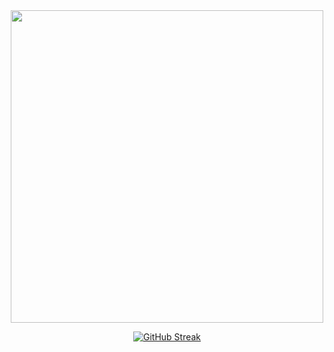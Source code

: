 <!-- 
<div class="hero">
    <h3>Hello Welcome to Mustak's Profile 👋</h3>
</div> -->

<!-- <div class="logos">
    <p><a href="https://www.linkedin.com/in/mustbemustak/" title="LinkedIn"><img src="https://img.shields.io/badge/LinkedIn-0077B5?style=for-the-badge&amp;logo=linkedin&amp;logoColor=white" alt="Markdown Logo"></a> 
<a href="https://soundcloud.com/sky9nine"><img src="https://img.shields.io/badge/SoundCloud-FF3300?style=for-the-badge&amp;logo=soundcloud&amp;logoColor=white" alt="Markdown Logo"></a></p>
</div> -->
<div class=cat align="center">
<!--     <img src="https://media.tenor.com/H6LW61ns8u0AAAAd/ronaldo-siu-ronaldo-siuuu.gif" width="300px"> -->
    <img src="https://i.pinimg.com/originals/1b/60/4b/1b604bae3287cf55501e030deb82776a.gif" width="500px">
    <p><a href="https://git.io/streak-stats"><img src="https://streak-stats.demolab.com/?user=Mus1ak" alt="GitHub Streak"></a></p>
</div>




<!--<div align="center">
<a href="https://git.io/typing-svg" ><img src="![image](https://github.com/Mus1ak/Mus1ak/assets/109837813/4db43b4f-fe81-48fd-ac94-6336208ab3c8)
" /></a>
</div> -->

<!-- Music is ♡
<p >
    <img src="https://spotify-recently-played-readme.vercel.app/api?user=31o27432rmwtps6w6w7r4h2rsjou">
</p>
 -->


